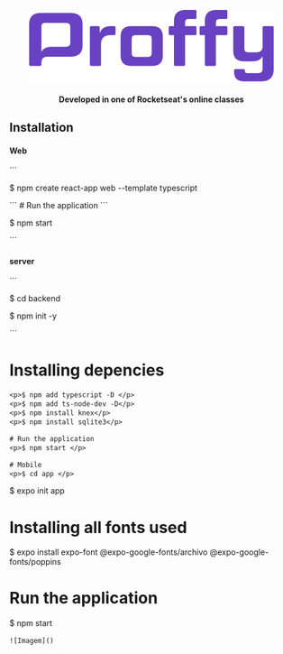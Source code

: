 <p align="center">
  <img  src="https://github.com/joselainejrs/proffy/blob/master/web/src/assets/doc/assets/Camada%202.png" alt="Imagem">
</p>

<h4 align="center">
Developed in one of Rocketseat's online classes
</h4>

 <h2>Installation</h2>

<h4> Web </h4>
```
<p>$ npm create react-app web --template typescript </p>
```
# Run the application
```
<p>$ npm start</p>
```

<h4> server </h4>
```
<p>$ cd backend </p>
<p>$ npm init -y </p>
```

# Installing depencies
```
<p>$ npm add typescript -D </p>
<p>$ npm add ts-node-dev -D</p>
<p>$ npm install knex</p>
<p>$ npm install sqlite3</p>

```
```
# Run the application
<p>$ npm start </p>
```

```
# Mobile
<p>$ cd app </p>
```
$ expo init app


# Installing all fonts used
$ expo install expo-font @expo-google-fonts/archivo @expo-google-fonts/poppins

# Run the application
$ npm start
```
![Imagem]()


